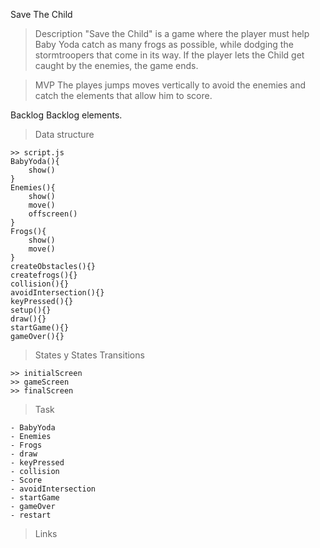Save The Child

> Description
    "Save the Child" is a game where the player must help Baby Yoda catch as many frogs as possible, while dodging the stormtroopers that come in its way.  If the player lets the Child get caught by the enemies, the game ends. 

> MVP
    The playes jumps moves vertically to avoid the enemies and catch the elements that allow him to score. 

Backlog
Backlog elements.

> Data structure

    >> script.js
    BabyYoda(){
        show()
    }
    Enemies(){
        show()
        move()
        offscreen()
    }
    Frogs(){
        show()
        move()
    }
    createObstacles(){}
    createfrogs(){}
    collision(){}
    avoidIntersection(){}
    keyPressed(){}
    setup(){}
    draw(){}
    startGame(){}
    gameOver(){}


> States y States Transitions

    >> initialScreen
    >> gameScreen
    >> finalScreen

> Task

    - BabyYoda
    - Enemies
    - Frogs
    - draw
    - keyPressed
    - collision
    - Score
    - avoidIntersection
    - startGame
    - gameOver
    - restart

>Links